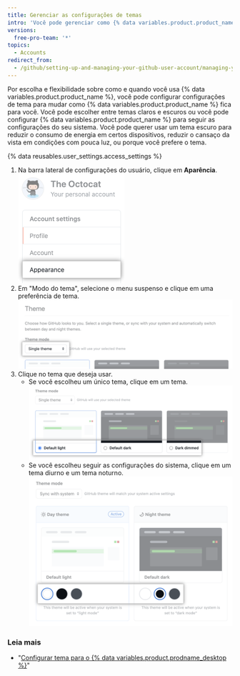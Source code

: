 ```yaml
---
title: Gerenciar as configurações de temas
intro: 'Você pode gerenciar como {% data variables.product.product_name %} se parece com você definindo uma preferência de tema que segue as configurações do seu sistema ou sempre usa um modo claro ou escuro.'
versions:
  free-pro-team: '*'
topics:
  - Accounts
redirect_from:
  - /github/setting-up-and-managing-your-github-user-account/managing-your-theme-settings
---
```


Por escolha e flexibilidade sobre como e quando você usa {% data variables.product.product_name %}, você pode configurar configurações de tema para mudar como {% data variables.product.product_name %} fica para você. Você pode escolher entre temas claros e escuros ou você pode configurar {% data variables.product.product_name %} para seguir as configurações do seu sistema. Você pode querer usar um tema escuro para reduzir o consumo de energia em certos dispositivos, reduzir o cansaço da vista em condições com pouca luz, ou porque você prefere o tema.

{% data reusables.user_settings.access_settings %}
1. Na barra lateral de configurações do usuário, clique em **Aparência**. ![Aba "Aparência" na barra lateral de configurações do usuário](/assets/images/help/settings/appearance-tab.png)
1. Em "Modo do tema", selecione o menu suspenso e clique em uma preferência de tema. ![Menu suspenso em "Modo tema" para seleção de preferência de tema](/assets/images/help/settings/theme-mode-drop-down-menu.png)
1. Clique no tema que deseja usar.
    - Se você escolheu um único tema, clique em um tema. ![Botões de opção para escolher um único tema](/assets/images/help/settings/theme-choose-a-single-theme.png)
    - Se você escolheu seguir as configurações do sistema, clique em um tema diurno e um tema noturno. ![Botões para a escolha de um tema para sincronizar com a configuração do sistema](/assets/images/help/settings/theme-choose-a-day-and-night-theme-to-sync.png)

### Leia mais

- "[Configurar tema para o {% data variables.product.prodname_desktop %}](/desktop/installing-and-configuring-github-desktop/setting-a-theme-for-github-desktop)"
